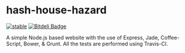 hash-house-hazard
=================

[![stable](http://hughsk.github.io/stability-badges/dist/stable.svg)](http://github.com/hughsk/stability-badges)
[![Bitdeli Badge](https://d2weczhvl823v0.cloudfront.net/arvind-naidu/hash-house-hazard/trend.png)](https://bitdeli.com/free "Bitdeli Badge")

A simple Node.js based website with the use of Express, Jade, Coffee-Script,
Bower, & Grunt. All the tests are performed using Travis-CI.
